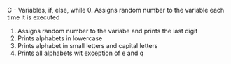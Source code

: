 C - Variables, if, else, while
0. Assigns random number to the variable each time it is executed
1. Assigns random number to the variabe and prints the last digit
2. Prints alphabets in lowercase
3. Prints alphabet in small letters and capital letters
4. Prints all alphabets wit exception of e and q
